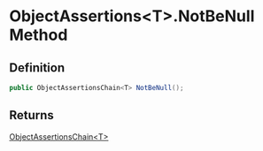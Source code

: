 # ObjectAssertions&lt;T&gt;.NotBeNull Method
## Definition

```c#
public ObjectAssertionsChain<T> NotBeNull();
```

## Returns

[ObjectAssertionsChain&lt;T&gt;](MrKWatkins.Assertions.Assertions.ObjectAssertionsChain-1.md)
